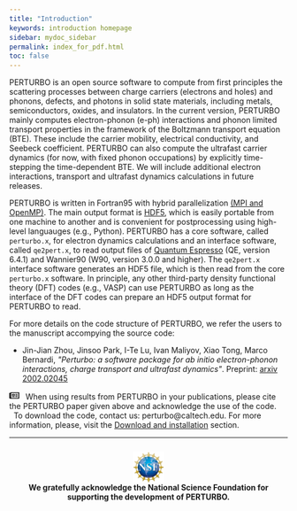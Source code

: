 ```yaml
---
title: "Introduction"
keywords: introduction homepage 
sidebar: mydoc_sidebar
permalink: index_for_pdf.html
toc: false
---
```


PERTURBO is an open source software to compute from first principles the scattering processes between charge carriers (electrons and holes) and phonons, defects, and photons in solid state materials, including metals, semiconductors, oxides, and insulators. In the current version, PERTURBO mainly computes electron-phonon (e-ph) interactions and phonon limited transport properties in the framework of the Boltzmann transport equation (BTE). These include the carrier mobility, electrical conductivity, and Seebeck coefficient. PERTURBO can also compute the ultrafast carrier dynamics (for now, with fixed phonon occupations) by explicitly time-stepping the time-dependent BTE. We will include additional electron interactions, transport and ultrafast dynamics calculations in future releases.

PERTURBO is written in Fortran95 with hybrid parallelization <a href="https://www.open-mpi.org" target="_blank">(MPI and OpenMP)</a>. The main output format is <a href="https://portal.hdfgroup.org/display/HDF5/Introduction+to+HDF5" target="_blank">HDF5</a>, which is easily portable from one machine to another and is convenient for postprocessing using high-level languauges (e.g., Python).  PERTURBO has a core software, called `perturbo.x`, for electron dynamics calculations and an interface software, called `qe2pert.x`, to read output files of <a href="https://www.quantum-espresso.org" target="_blank">Quantum Espresso</a> (QE, version 6.4.1) and Wannier90 (W90, version 3.0.0 and higher). The `qe2pert.x` interface software generates an HDF5 file, which is then read from the core `perturbo.x` software. In principle, any other third-party density functional theory (DFT) codes (e.g., VASP) can use PERTURBO as long as the interface of the DFT codes can prepare an HDF5 output format for PERTURBO to read.

For more details on the code structure of PERTURBO, we refer the users to the manuscript accompying the source code: 

- Jin-Jian Zhou, Jinsoo Park, I-Te Lu, Ivan Maliyov, Xiao Tong, Marco Bernardi, <i>"Perturbo: a software package for ab initio electron-phonon interactions, charge transport and ultrafast dynamics"</i>. Preprint: <a href="https://arxiv.org/abs/2002.02045" target="_blank">arxiv 2002.02045</a>

<div markdown="span" class="alert alert-warning" role="alert">
<img src="images/newspaper-regular.svg" style="width:3.5%;margin-top:0.1%" >
&nbsp;
When using results from PERTURBO in your publications, please cite the PERTURBO paper given above and acknowledge the use of the code.
</div>


<div class="alert alert-success" role="alert"><i class="fa fa-download fa-lg"></i>
&nbsp;  To download the code, contact us:  <i class="fa fa-envelope-o"></i> perturbo@caltech.edu. For more information, please, visit the <a href="mydoc_installation.html">Download and installation</a> section. </div>

<hr>

<img src="images/NSF_logo.png" style="width:11%;margin-top:5%;margin-left: auto;margin-right: auto; display: block" >

<div style="text-align: center">
<b>
We gratefully acknowledge the National Science Foundation for supporting the development of PERTURBO.
</b>
</div>
